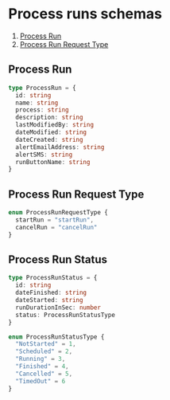 # Process runs schemas

1. [Process Run](#process-run)
2. [Process Run Request Type](#process-run-request-type)

## Process Run

```typescript
type ProcessRun = {
  id: string
  name: string
  process: string
  description: string
  lastModifiedBy: string
  dateModified: string
  dateCreated: string
  alertEmailAddress: string
  alertSMS: string
  runButtonName: string
}
```

## Process Run Request Type

```typescript
enum ProcessRunRequestType {
  startRun = "startRun",
  cancelRun = "cancelRun"
}
```

## Process Run Status

```typescript
type ProcessRunStatus = {
  id: string
  dateFinished: string
  dateStarted: string
  runDurationInSec: number
  status: ProcessRunStatusType
}

enum ProcessRunStatusType {
  "NotStarted" = 1,
  "Scheduled" = 2,
  "Running" = 3,
  "Finished" = 4,
  "Cancelled" = 5,
  "TimedOut" = 6
}
```